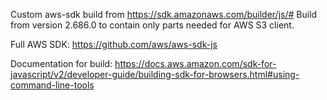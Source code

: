 Custom aws-sdk build from https://sdk.amazonaws.com/builder/js/#
Build from version 2.686.0 to contain only parts needed for AWS S3 client. 

Full AWS SDK: https://github.com/aws/aws-sdk-js

Documentation for build: https://docs.aws.amazon.com/sdk-for-javascript/v2/developer-guide/building-sdk-for-browsers.html#using-command-line-tools